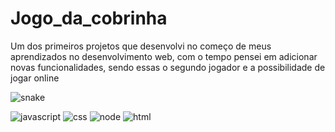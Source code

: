 # Jogo_da_cobrinha

Um dos primeiros projetos que desenvolvi no começo de meus aprendizados no desenvolvimento web, com o tempo pensei em adicionar novas funcionalidades, sendo essas o segundo jogador e a possibilidade de jogar online

![snake](https://user-images.githubusercontent.com/49208754/195961658-56bf0342-c040-469f-a8e7-119d7f167e5a.png)

<div>
<img alt="javascript" src="https://img.shields.io/badge/JavaScript-F7DF1E?style=for-the-badge&logo=javascript&logoColor=black" />
<img alt="css" src="https://img.shields.io/badge/CSS-239120?&style=for-the-badge&logo=css3&logoColor=white" />
<img alt="node" src="https://img.shields.io/badge/Node.js-43853D?style=for-the-badge&logo=node.js&logoColor=white"></img>
<img alt="html" src="https://img.shields.io/badge/HTML5-E34F26?style=for-the-badge&logo=html5&logoColor=white"></img>
</div>

